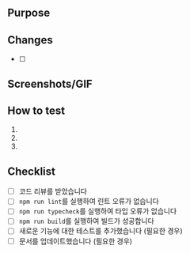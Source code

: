 ## Purpose
<!-- 이 PR의 목적을 간단히 설명해주세요 -->

## Changes
<!-- 주요 변경사항을 나열해주세요 -->
- [ ] 

## Screenshots/GIF
<!-- UI 변경사항이 있다면 스크린샷이나 GIF를 첨부해주세요 -->

## How to test
<!-- 테스트 방법을 설명해주세요 -->
1. 
2. 
3. 

## Checklist
<!-- PR 제출 전 확인사항 -->
- [ ] 코드 리뷰를 받았습니다
- [ ] `npm run lint`를 실행하여 린트 오류가 없습니다
- [ ] `npm run typecheck`를 실행하여 타입 오류가 없습니다
- [ ] `npm run build`를 실행하여 빌드가 성공합니다
- [ ] 새로운 기능에 대한 테스트를 추가했습니다 (필요한 경우)
- [ ] 문서를 업데이트했습니다 (필요한 경우)
